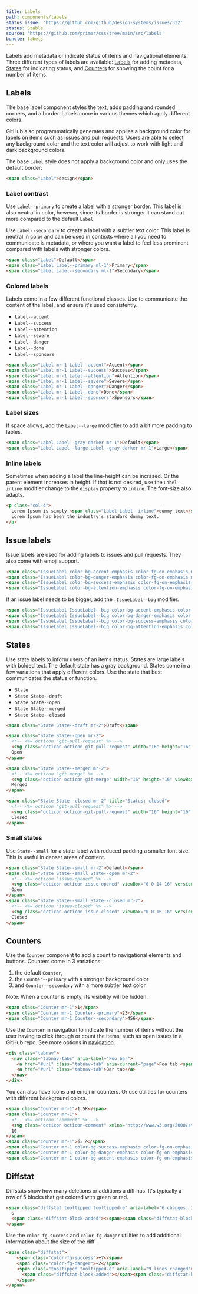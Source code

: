 ```yaml
---
title: Labels
path: components/labels
status_issue: 'https://github.com/github/design-systems/issues/332'
status: Stable
source: 'https://github.com/primer/css/tree/main/src/labels'
bundle: labels
---
```


Labels add metadata or indicate status of items and navigational elements. Three different types of labels are available: [Labels](#default-label-styles) for adding metadata, [States](#states) for indicating status, and [Counters](#counters) for showing the count for a number of items.

## Labels

The base label component styles the text, adds padding and rounded corners, and a border. Labels come in various themes which apply different colors.

GitHub also programmatically generates and applies a background color for labels on items such as issues and pull requests. Users are able to select any background color and the text color will adjust to work with light and dark background colors.

The base `Label` style does not apply a background color and only uses the default border:

```html live
<span class="Label">design</span>
```

### Label contrast

Use `Label--primary` to create a label with a stronger border. This label is also neutral in color, however, since its border is stronger it can stand out more compared to the default `Label`.

Use `Label--secondary` to create a label with a subtler text color. This label is neutral in color and can be used in contexts where all you need to communicate is metadata, or where you want a label to feel less prominent compared with labels with stronger colors.

```html live
<span class="Label">Default</span>
<span class="Label Label--primary ml-1">Primary</span>
<span class="Label Label--secondary ml-1">Secondary</span>
```

### Colored labels

Labels come in a few different functional classes. Use to communicate the content of the label, and ensure it's used consistently.

- `Label--accent`
- `Label--success`
- `Label--attention`
- `Label--severe`
- `Label--danger`
- `Label--done`
- `Label--sponsors`

```html live
<span class="Label mr-1 Label--accent">Accent</span>
<span class="Label mr-1 Label--success">Success</span>
<span class="Label mr-1 Label--attention">Attention</span>
<span class="Label mr-1 Label--severe">Severe</span>
<span class="Label mr-1 Label--danger">Danger</span>
<span class="Label mr-1 Label--done">Done</span>
<span class="Label mr-1 Label--sponsors">Sponsors</span>
```

### Label sizes

If space allows, add the `Label--large` modidfier to add a bit more padding to lables.

```html live
<span class="Label Label--gray-darker mr-1">Default</span>
<span class="Label Label--large Label--gray-darker mr-1">Large</span>
```

### Inline labels

Sometimes when adding a label the line-height can be incrased. Or the parent element increases in height. If that is not desired, use the `Label--inline` modifier change to the `display` property to `inline`. The font-size also adapts.

```html live
<p class="col-4">
  Lorem Ipsum is simply <span class="Label Label--inline">dummy text</span> of the printing and typesetting industry.
  Lorem Ipsum has been the industry's standard dummy text.
</p>
```

## Issue labels

Issue labels are used for adding labels to issues and pull requests. They also come with emoji support.

```html live
<span class="IssueLabel color-bg-accent-emphasis color-fg-on-emphasis mr-1">Primer</span>
<span class="IssueLabel color-bg-danger-emphasis color-fg-on-emphasis mr-1">bug 🐛</span>
<span class="IssueLabel color-bg-success-emphasis color-fg-on-emphasis mr-1">help wanted</span>
<span class="IssueLabel color-bg-attention-emphasis color-fg-on-emphasis mr-1">🚂 deploy: train</span>
```

If an issue label needs to be bigger, add the `.IssueLabel--big` modifier.

```html live
<span class="IssueLabel IssueLabel--big color-bg-accent-emphasis color-fg-on-emphasis mr-1">Primer</span>
<span class="IssueLabel IssueLabel--big color-bg-danger-emphasis color-fg-on-emphasis mr-1">bug 🐛</span>
<span class="IssueLabel IssueLabel--big color-bg-success-emphasis color-fg-on-emphasis mr-1">help wanted</span>
<span class="IssueLabel IssueLabel--big color-bg-attention-emphasis color-fg-on-emphasis mr-1">🚂 deploy: train</span>
```

## States

Use state labels to inform users of an items status. States are large labels with bolded text. The default state has a gray background. States come in a few variations that apply different colors. Use the state that best communicates the status or function.

- `State`
- `State State--draft`
- `State State--open`
- `State State--merged`
- `State State--closed`

```html live
<span class="State State--draft mr-2">Draft</span>

<span class="State State--open mr-2">
  <!-- <%= octicon "git-pull-request" %> -->
  <svg class="octicon octicon-git-pull-request" width="16" height="16" viewBox="0 0 16 16" fill="currentColor" class="css-5lyks0">  <path fill-rule="evenodd" clip-rule="evenodd" d="M7.17674 3.07322L9.57318 0.676753C9.73068 0.51926 9.99996 0.630802 9.99996 0.853529V5.64642C9.99996 5.86915 9.73068 5.98069 9.57319 5.8232L7.17674 3.42677C7.07911 3.32914 7.07911 3.17085 7.17674 3.07322ZM3.75 2.5C3.33579 2.5 3 2.83579 3 3.25C3 3.66421 3.33579 4 3.75 4C4.16421 4 4.5 3.66421 4.5 3.25C4.5 2.83579 4.16421 2.5 3.75 2.5ZM1.5 3.25C1.5 2.00736 2.50736 1 3.75 1C4.99264 1 6 2.00736 6 3.25C6 4.22966 5.37389 5.06309 4.5 5.37197V10.628C5.37389 10.9369 6 11.7703 6 12.75C6 13.9926 4.99264 15 3.75 15C2.50736 15 1.5 13.9926 1.5 12.75C1.5 11.7703 2.12611 10.9369 3 10.628V5.37197C2.12611 5.06309 1.5 4.22966 1.5 3.25ZM11 2.5H10V4H11C11.5523 4 12 4.44772 12 5V10.628C11.1261 10.9369 10.5 11.7703 10.5 12.75C10.5 13.9926 11.5074 15 12.75 15C13.9926 15 15 13.9926 15 12.75C15 11.7703 14.3739 10.9369 13.5 10.628V5C13.5 3.61929 12.3807 2.5 11 2.5ZM12 12.75C12 12.3358 12.3358 12 12.75 12C13.1642 12 13.5 12.3358 13.5 12.75C13.5 13.1642 13.1642 13.5 12.75 13.5C12.3358 13.5 12 13.1642 12 12.75ZM3.75 12C3.33579 12 3 12.3358 3 12.75C3 13.1642 3.33579 13.5 3.75 13.5C4.16421 13.5 4.5 13.1642 4.5 12.75C4.5 12.3358 4.16421 12 3.75 12Z"></path></svg>
  Open
</span>

<span class="State State--merged mr-2">
  <!-- <%= octicon "git-merge" %> -->
  <svg class="octicon octicon-git-merge" width="16" height="16" viewBox="0 0 16 16" fill="currentColor" class="css-5lyks0">  <path fill-rule="evenodd" clip-rule="evenodd" d="M5 3.254V3.25V3.255C4.99934 3.45369 4.91985 3.64401 4.779 3.78415C4.63815 3.9243 4.44745 4.00283 4.24875 4.0025C4.05006 4.00217 3.85961 3.923 3.71923 3.78239C3.57885 3.64177 3.5 3.45119 3.5 3.2525C3.5 3.0538 3.57885 2.86323 3.71923 2.72261C3.85961 2.58199 4.05006 2.50283 4.24875 2.5025C4.44745 2.50217 4.63815 2.5807 4.779 2.72084C4.91985 2.86099 4.99934 3.0513 5 3.25V3.254ZM5.45 5.154C5.88079 4.8824 6.2067 4.47269 6.37445 3.99186C6.54221 3.51102 6.54188 2.9875 6.37353 2.50687C6.20517 2.02624 5.87875 1.61694 5.44762 1.34588C5.01649 1.07483 4.50616 0.95804 4.00005 1.01462C3.49394 1.0712 3.022 1.2978 2.66137 1.65737C2.30074 2.01695 2.07276 2.48822 2.0147 2.99416C1.95664 3.5001 2.07193 4.01077 2.34173 4.4427C2.61152 4.87462 3.01987 5.20224 3.5 5.372V10.628C2.99931 10.8049 2.57729 11.1532 2.30855 11.6112C2.0398 12.0692 1.94163 12.6075 2.03139 13.1309C2.12114 13.6542 2.39305 14.1291 2.79904 14.4713C3.20503 14.8136 3.71897 15.0014 4.25 15.0014C4.78103 15.0014 5.29496 14.8136 5.70095 14.4713C6.10695 14.1291 6.37885 13.6542 6.46861 13.1309C6.55837 12.6075 6.4602 12.0692 6.19145 11.6112C5.9227 11.1532 5.50069 10.8049 5 10.628V7.123C5.53827 7.71503 6.19447 8.18788 6.92641 8.51114C7.65836 8.8344 8.44985 9.00093 9.25 9H10.628C10.8049 9.50069 11.1532 9.9227 11.6112 10.1915C12.0692 10.4602 12.6075 10.5584 13.1309 10.4686C13.6542 10.3789 14.1291 10.1069 14.4713 9.70096C14.8136 9.29496 15.0014 8.78103 15.0014 8.25C15.0014 7.71897 14.8136 7.20503 14.4713 6.79904C14.1291 6.39305 13.6542 6.12114 13.1309 6.03139C12.6075 5.94163 12.0692 6.0398 11.6112 6.30855C11.1532 6.57729 10.8049 6.99931 10.628 7.5H9.25C8.4613 7.50006 7.68813 7.28066 7.01702 6.86634C6.34592 6.45202 5.80334 5.85912 5.45 5.154ZM12.75 9C12.9489 9 13.1397 8.92098 13.2803 8.78033C13.421 8.63968 13.5 8.44891 13.5 8.25C13.5 8.05109 13.421 7.86032 13.2803 7.71967C13.1397 7.57902 12.9489 7.5 12.75 7.5C12.5511 7.5 12.3603 7.57902 12.2197 7.71967C12.079 7.86032 12 8.05109 12 8.25C12 8.44891 12.079 8.63968 12.2197 8.78033C12.3603 8.92098 12.5511 9 12.75 9ZM4.25 13.5C4.44891 13.5 4.63968 13.421 4.78033 13.2803C4.92098 13.1397 5 12.9489 5 12.75C5 12.5511 4.92098 12.3603 4.78033 12.2197C4.63968 12.079 4.44891 12 4.25 12C4.05109 12 3.86032 12.079 3.71967 12.2197C3.57902 12.3603 3.5 12.5511 3.5 12.75C3.5 12.9489 3.57902 13.1397 3.71967 13.2803C3.86032 13.421 4.05109 13.5 4.25 13.5Z"></path></svg>
  Merged
</span>

<span class="State State--closed mr-2" title="Status: closed">
  <!-- <%= octicon "git-pull-request" %> -->
  <svg class="octicon octicon-git-pull-request" width="16" height="16" viewBox="0 0 16 16" fill="currentColor" class="css-5lyks0">  <path fill-rule="evenodd" clip-rule="evenodd" d="M7.17674 3.07322L9.57318 0.676753C9.73068 0.51926 9.99996 0.630802 9.99996 0.853529V5.64642C9.99996 5.86915 9.73068 5.98069 9.57319 5.8232L7.17674 3.42677C7.07911 3.32914 7.07911 3.17085 7.17674 3.07322ZM3.75 2.5C3.33579 2.5 3 2.83579 3 3.25C3 3.66421 3.33579 4 3.75 4C4.16421 4 4.5 3.66421 4.5 3.25C4.5 2.83579 4.16421 2.5 3.75 2.5ZM1.5 3.25C1.5 2.00736 2.50736 1 3.75 1C4.99264 1 6 2.00736 6 3.25C6 4.22966 5.37389 5.06309 4.5 5.37197V10.628C5.37389 10.9369 6 11.7703 6 12.75C6 13.9926 4.99264 15 3.75 15C2.50736 15 1.5 13.9926 1.5 12.75C1.5 11.7703 2.12611 10.9369 3 10.628V5.37197C2.12611 5.06309 1.5 4.22966 1.5 3.25ZM11 2.5H10V4H11C11.5523 4 12 4.44772 12 5V10.628C11.1261 10.9369 10.5 11.7703 10.5 12.75C10.5 13.9926 11.5074 15 12.75 15C13.9926 15 15 13.9926 15 12.75C15 11.7703 14.3739 10.9369 13.5 10.628V5C13.5 3.61929 12.3807 2.5 11 2.5ZM12 12.75C12 12.3358 12.3358 12 12.75 12C13.1642 12 13.5 12.3358 13.5 12.75C13.5 13.1642 13.1642 13.5 12.75 13.5C12.3358 13.5 12 13.1642 12 12.75ZM3.75 12C3.33579 12 3 12.3358 3 12.75C3 13.1642 3.33579 13.5 3.75 13.5C4.16421 13.5 4.5 13.1642 4.5 12.75C4.5 12.3358 4.16421 12 3.75 12Z"></path></svg>
  Closed
</span>
```

### Small states

Use `State--small` for a state label with reduced padding a smaller font size. This is useful in denser areas of content.

```html live
<span class="State State--small mr-2">Default</span>
<span class="State State--small State--open mr-2">
  <!-- <%= octicon "issue-opened" %> -->
  <svg class="octicon octicon-issue-opened" viewBox="0 0 14 16" version="1.1" width="14" height="16" aria-hidden="true"><path fill-rule="evenodd" d="M7 2.3c3.14 0 5.7 2.56 5.7 5.7s-2.56 5.7-5.7 5.7A5.71 5.71 0 0 1 1.3 8c0-3.14 2.56-5.7 5.7-5.7zM7 1C3.14 1 0 4.14 0 8s3.14 7 7 7 7-3.14 7-7-3.14-7-7-7zm1 3H6v5h2V4zm0 6H6v2h2v-2z"></path></svg>
  Open
</span>
<span class="State State--small State--closed mr-2">
  <!-- <%= octicon "issue-closed" %> -->
  <svg class="octicon octicon-issue-closed" viewBox="0 0 16 16" version="1.1" width="16" height="16" aria-hidden="true"><path fill-rule="evenodd" d="M7 10h2v2H7v-2zm2-6H7v5h2V4zm1.5 1.5l-1 1L12 9l4-4.5-1-1L12 7l-1.5-1.5zM8 13.7A5.71 5.71 0 0 1 2.3 8c0-3.14 2.56-5.7 5.7-5.7 1.83 0 3.45.88 4.5 2.2l.92-.92A6.947 6.947 0 0 0 8 1C4.14 1 1 4.14 1 8s3.14 7 7 7 7-3.14 7-7l-1.52 1.52c-.66 2.41-2.86 4.19-5.48 4.19v-.01z"></path></svg>
  Closed
</span>
```

## Counters

Use the `Counter` component to add a count to navigational elements and buttons. Counters come in 3 variations:

1. the default `Counter`,
2. the `Counter--primary` with a stronger background color
3. and `Counter--secondary` with a more subtler text color.

Note: When a counter is empty, its visibility will be hidden.

```html live
<span class="Counter mr-1">1</span>
<span class="Counter mr-1 Counter--primary">23</span>
<span class="Counter mr-1 Counter--secondary">456</span>
```

Use the `Counter` in navigation to indicate the number of items without the user having to click through or count the items, such as open issues in a GitHub repo. See more options in [navigation](./navigation).

```html live
<div class="tabnav">
  <nav class="tabnav-tabs" aria-label="Foo bar">
    <a href="#url" class="tabnav-tab" aria-current="page">Foo tab <span class="Counter">23</span></a>
    <a href="#url" class="tabnav-tab">Bar tab</a>
  </nav>
</div>
```

You can also have icons and emoji in counters. Or use utilities for counters with different background colors.

```html live
<span class="Counter mr-1">1.5K</span>
<span class="Counter mr-1">
  <!-- <%= octicon "comment" %> -->
  <svg class="octicon octicon-comment" xmlns="http://www.w3.org/2000/svg" viewBox="0 0 16 16" width="16" height="16">  <path fill-rule="evenodd" clip-rule="evenodd" d="M2.75 2.5C2.6837 2.5 2.62011 2.52634 2.57322 2.57322C2.52634 2.62011 2.5 2.6837 2.5 2.75V10.25C2.5 10.388 2.612 10.5 2.75 10.5H4.75C4.94891 10.5 5.13968 10.579 5.28033 10.7197C5.42098 10.8603 5.5 11.0511 5.5 11.25V13.44L8.22 10.72C8.36052 10.5793 8.55115 10.5002 8.75 10.5H13.25C13.3163 10.5 13.3799 10.4737 13.4268 10.4268C13.4737 10.3799 13.5 10.3163 13.5 10.25V2.75C13.5 2.6837 13.4737 2.62011 13.4268 2.57322C13.3799 2.52634 13.3163 2.5 13.25 2.5H2.75ZM1 2.75C1 1.784 1.784 1 2.75 1H13.25C14.216 1 15 1.784 15 2.75V10.25C15 10.7141 14.8156 11.1592 14.4874 11.4874C14.1592 11.8156 13.7141 12 13.25 12H9.06L6.487 14.573C6.28324 14.7767 6.02367 14.9153 5.74111 14.9715C5.45854 15.0277 5.16567 14.9988 4.8995 14.8886C4.63333 14.7784 4.40581 14.5917 4.24571 14.3522C4.08561 14.1127 4.0001 13.8311 4 13.543V12H2.75C2.28587 12 1.84075 11.8156 1.51256 11.4874C1.18437 11.1592 1 10.7141 1 10.25V2.75Z"></path></svg>
  10
</span>
<span class="Counter mr-1">👍 2</span>
<span class="Counter mr-1 color-bg-success-emphasis color-fg-on-emphasis">22</span>
<span class="Counter mr-1 color-bg-danger-emphasis color-fg-on-emphasis">22</span>
<span class="Counter mr-1 color-bg-accent-emphasis color-fg-on-emphasis">22</span>
```

## Diffstat

Diffstats show how many deletions or additions a diff has. It's typically a row of 5 blocks that get colored with green or red.

```html live
<span class="diffstat tooltipped tooltipped-e" aria-label="6 changes: 3 additions &amp; 3 deletions">
  6
  <span class="diffstat-block-added"></span><span class="diffstat-block-added"></span><span class="diffstat-block-deleted"></span><span class="diffstat-block-deleted"></span><span class="diffstat-block-neutral"></span>
</span>
```

Use the `color-fg-success` and `color-fg-danger` utilities to add additional information about the size of the diff.

```html live
<span class="diffstat">
    <span class="color-fg-success">+7</span>
    <span class="color-fg-danger">−2</span>
    <span class="tooltipped tooltipped-e" aria-label="9 lines changed">
      <span class="diffstat-block-added"></span><span class="diffstat-block-added"></span><span class="diffstat-block-added"></span><span class="diffstat-block-deleted"></span><span class="diffstat-block-neutral"></span>
    </span>
</span>
```
